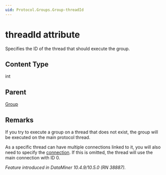 ```yaml
---
uid: Protocol.Groups.Group-threadId
---
```


# threadId attribute

Specifies the ID of the thread that should execute the group.

## Content Type

int

## Parent

[Group](xref:Protocol.Groups.Group)

## Remarks

If you try to execute a group on a thread that does not exist, the group will be executed on the main protocol thread.

As a specific thread can have multiple connections linked to it, you will also need to specify the [connection](xref:Protocol.Groups.Group-connection). If this is omitted, the thread will use the main connection with ID 0.

*Feature introduced in DataMiner 10.4.9/10.5.0 (RN 38887).*
